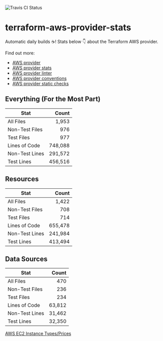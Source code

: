 ![Travis CI Status](https://travis-ci.org/YakDriver/terraform-aws-provider-stats.svg?branch=main)
# terraform-aws-provider-stats

Automatic daily builds :coffee:! Stats below :point_down: about the Terraform AWS provider.

Find out more:
* [AWS provider](https://github.com/terraform-providers/terraform-provider-aws)
* [AWS provider stats](https://github.com/YakDriver/terraform-aws-provider-stats)
* [AWS provider linter](https://github.com/terraform-providers/terraform-provider-aws/tree/master/awsproviderlint)
* [AWS provider conventions](https://github.com/YakDriver/terraform-aws-conventions)
* [AWS provider static checks](https://github.com/YakDriver/terraform-aws-provider-static-checks)



## Everything (For the Most Part)

|  Stat  |  Count  |
| ------------- | -------------: |
|  All Files  |  1,953  |
|  Non-Test Files  |  976  |
|  Test Files  |  977  |
|  Lines of Code  |  748,088  |
|  Non-Test Lines  |  291,572  |
|  Test Lines  |  456,516  |



## Resources

|  Stat  |  Count  |
| ------------- | -------------: |
|  All Files  |  1,422  |
|  Non-Test Files  |  708  |
|  Test Files  |  714  |
|  Lines of Code  |  655,478  |
|  Non-Test Lines  |  241,984  |
|  Test Lines  |  413,494  |



## Data Sources

|  Stat  |  Count  |
| ------------- | -------------: |
|  All Files  |  470  |
|  Non-Test Files  |  236  |
|  Test Files  |  234  |
|  Lines of Code  |  63,812  |
|  Non-Test Lines  |  31,462  |
|  Test Lines  |  32,350  |




[AWS EC2 Instance Types/Prices](https://github.com/YakDriver/aws-ec2-instance-types)

